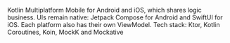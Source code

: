 Kotlin Multiplatform Mobile for Android and iOS, which shares logic business. UIs remain native: Jetpack Compose for Android and SwiftUI for iOS. Each platform also has their own ViewModel. Tech stack: Ktor, Kotlin Coroutines, Koin, MockK and Mockative
